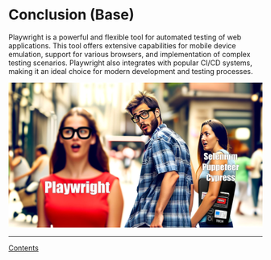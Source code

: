 # Conclusion (Base)

Playwright is a powerful and flexible tool for automated testing of web applications. This tool offers extensive capabilities for mobile device emulation, support for various browsers, and implementation of complex testing scenarios. Playwright also integrates with popular CI/CD systems, making it an ideal choice for modern development and testing processes.

![alt text](../assets/conclusion.png)

---

[Contents](../sections.md)
